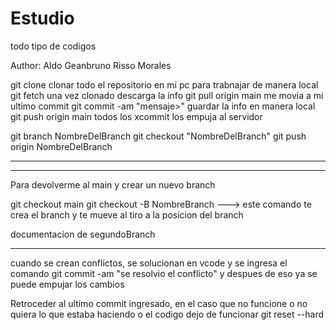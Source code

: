 # Estudio
todo tipo de codigos

Author: Aldo Geanbruno Risso Morales

git clone clonar todo el repositorio en mi pc para trabnajar de manera local
git fetch una vez clonado descarga la info
git pull origin main me movia a mi ultimo commit
git commit -am "mensaje>" guardar la info en manera local
git push origin main todos los xcommit los empuja al servidor

git branch NombreDelBranch
git checkout "NombreDelBranch"
git push origin NombreDelBranch

*********************
----------- 

Para devolverme al main y crear un nuevo branch

git checkout main
git checkout -B NombreBranch ---> este comando te crea el branch y te mueve al tiro a la posicion del branch

documentacion de segundoBranch 

------------

cuando se crean conflictos, se solucionan en vcode y se ingresa el comando
git commit -am "se resolvio el conflicto"
y despues de eso ya se puede empujar los cambios

Retroceder al ultimo commit ingresado, en el caso que no funcione o no quiera lo que estaba haciendo o el codigo dejo de funcionar
git reset --hard